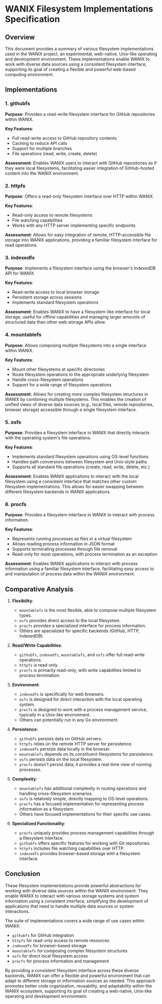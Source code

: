 # WANIX Filesystem Implementations Specification

## Overview

This document provides a summary of various filesystem implementations used in the WANIX project, an experimental, web-native, Unix-like operating and development environment. These implementations enable WANIX to work with diverse data sources using a consistent filesystem interface, supporting its goal of creating a flexible and powerful web-based computing environment.

## Implementations

### 1. githubfs

**Purpose**: Provides a read-write filesystem interface for GitHub repositories within WANIX.

**Key Features**:

- Full read-write access to GitHub repository contents
- Caching to reduce API calls
- Support for multiple branches
- File operations (read, write, create, delete)

**Assessment**:
Enables WANIX users to interact with GitHub repositories as if they were local filesystems, facilitating easier integration of GitHub-hosted content into the WANIX environment.

### 2. httpfs

**Purpose**: Offers a read-only filesystem interface over HTTP within WANIX.

**Key Features**:

- Read-only access to remote filesystems
- File watching capabilities
- Works with any HTTP server implementing specific endpoints

**Assessment**:
Allows for easy integration of remote, HTTP-accessible file storage into WANIX applications, providing a familiar filesystem interface for read operations.

### 3. indexedfs

**Purpose**: Implements a filesystem interface using the browser's IndexedDB API for WANIX.

**Key Features**:

- Read-write access to local browser storage
- Persistent storage across sessions
- Implements standard filesystem operations

**Assessment**:
Enables WANIX to have a filesystem-like interface for local storage, useful for offline capabilities and managing larger amounts of structured data than other web storage APIs allow.

### 4. mountablefs

**Purpose**: Allows composing multiple filesystems into a single interface within WANIX.

**Key Features**:

- Mount other filesystems at specific directories
- Route filesystem operations to the appropriate underlying filesystem
- Handle cross-filesystem operations
- Support for a wide range of filesystem operations

**Assessment**:
Allows for creating more complex filesystem structures in WANIX by combining multiple filesystems. This enables the creation of unified views of diverse data sources (e.g., local files, remote repositories, browser storage) accessible through a single filesystem interface.

### 5. osfs

**Purpose**: Provides a filesystem interface in WANIX that directly interacts with the operating system's file operations.

**Key Features**:

- Implements standard filesystem operations using OS-level functions
- Handles path conversions between filesystem and Unix-style paths
- Supports all standard file operations (create, read, write, delete, etc.)

**Assessment**:
Enables WANIX applications to interact with the local filesystem using a consistent interface that matches other custom filesystem implementations. This allows for easier swapping between different filesystem backends in WANIX applications.

### 6. procfs

**Purpose**: Provides a filesystem interface in WANIX to interact with process information.

**Key Features**:

- Represents running processes as files in a virtual filesystem
- Allows reading process information in JSON format
- Supports terminating processes through file removal
- Read-only for most operations, with process termination as an exception

**Assessment**:
Enables WANIX applications to interact with process information using a familiar filesystem interface, facilitating easy access to and manipulation of process data within the WANIX environment.

## Comparative Analysis

1. **Flexibility**:

   - `mountablefs` is the most flexible, able to compose multiple filesystem types.
   - `osfs` provides direct access to the local filesystem.
   - `procfs` provides a specialized interface for process information.
   - Others are specialized for specific backends (GitHub, HTTP, IndexedDB).

2. **Read/Write Capabilities**:

   - `githubfs`, `indexedfs`, `mountablefs`, and `osfs` offer full read-write operations.
   - `httpfs` is read-only.
   - `procfs` is primarily read-only, with write capabilities limited to process termination.

3. **Environment**:

   - `indexedfs` is specifically for web browsers.
   - `osfs` is designed for direct interaction with the local operating system.
   - `procfs` is designed to work with a process management service, typically in a Unix-like environment.
   - Others can potentially run in any Go environment.

4. **Persistence**:

   - `githubfs` persists data on GitHub servers.
   - `httpfs` relies on the remote HTTP server for persistence.
   - `indexedfs` persists data locally in the browser.
   - `mountablefs` depends on its constituent filesystems for persistence.
   - `osfs` persists data on the local filesystem.
   - `procfs` doesn't persist data; it provides a real-time view of running processes.

5. **Complexity**:

   - `mountablefs` has additional complexity in routing operations and handling cross-filesystem scenarios.
   - `osfs` is relatively simple, directly mapping to OS-level operations.
   - `procfs` has a focused implementation for representing process information as a filesystem.
   - Others have focused implementations for their specific use cases.

6. **Specialized Functionality**:
   - `procfs` uniquely provides process management capabilities through a filesystem interface.
   - `githubfs` offers specific features for working with Git repositories.
   - `httpfs` includes file watching capabilities over HTTP.
   - `indexedfs` provides browser-based storage with a filesystem interface.

## Conclusion

These filesystem implementations provide powerful abstractions for working with diverse data sources within the WANIX environment. They enable WANIX to interact with various storage systems and system information using a consistent interface, simplifying the development of applications that need to handle multiple data sources or system interactions.

The suite of implementations covers a wide range of use cases within WANIX:

- `githubfs` for GitHub integration
- `httpfs` for read-only access to remote resources
- `indexedfs` for browser-based storage
- `mountablefs` for composing complex filesystem structures
- `osfs` for direct local filesystem access
- `procfs` for process information and management

By providing a consistent filesystem interface across these diverse backends, WANIX can offer a flexible and powerful environment that can adapt to different storage or information sources as needed. This approach promotes better code organization, reusability, and adaptability within the WANIX ecosystem, supporting its goal of creating a web-native, Unix-like operating and development environment.
